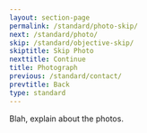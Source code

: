 ```yaml
---
layout: section-page
permalink: /standard/photo-skip/
next: /standard/photo/
skip: /standard/objective-skip/
skiptitle: Skip Photo
nexttitle: Continue
title: Photograph
previous: /standard/contact/
prevtitle: Back
type: standard
---
```


Blah, explain about the photos.